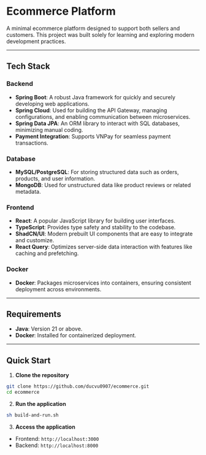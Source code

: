 # Ecommerce Platform

A minimal ecommerce platform designed to support both sellers and customers. This project was built solely for learning and exploring modern development practices.

---

## Tech Stack

### Backend
- **Spring Boot**: A robust Java framework for quickly and securely developing web applications.
- **Spring Cloud**: Used for building the API Gateway, managing configurations, and enabling communication between microservices.
- **Spring Data JPA**: An ORM library to interact with SQL databases, minimizing manual coding.
- **Payment Integration**: Supports VNPay for seamless payment transactions.

### Database
- **MySQL/PostgreSQL**: For storing structured data such as orders, products, and user information.
- **MongoDB**: Used for unstructured data like product reviews or related metadata.

### Frontend
- **React**: A popular JavaScript library for building user interfaces.
- **TypeScript**: Provides type safety and stability to the codebase.
- **ShadCN/UI**: Modern prebuilt UI components that are easy to integrate and customize.
- **React Query**: Optimizes server-side data interaction with features like caching and prefetching.

### Docker
- **Docker**: Packages microservices into containers, ensuring consistent deployment across environments.

---

## Requirements

- **Java**: Version 21 or above.
- **Docker**: Installed for containerized deployment.

---

## Quick Start

1. **Clone the repository**
```bash
git clone https://github.com/ducvu0907/ecommerce.git
cd ecommerce
```

2. **Run the application**
```bash
sh build-and-run.sh
```

3. **Access the application**
- Frontend: `http://localhost:3000`
- Backend: `http://localhost:8000`

